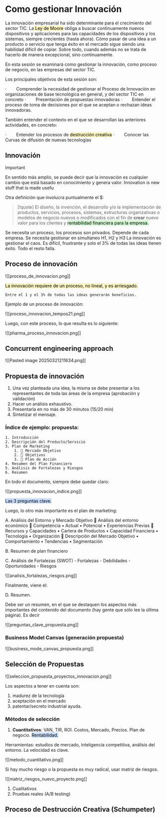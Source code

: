 # Como gestionar Innovación 

La innovación empresarial ha sido determinante para el crecimiento del sector TIC. La<mark style="background: #FFF3A3A6;"> Ley de Moore</mark> obliga a buscar continuamente nuevos dispositivos y aplicaciones para las capacidades de los dispositivos y los sistemas, siempre crecientes (hasta ahora). Cómo pasar de una idea a un producto o servicio que tenga éxito en el mercado sigue siendo una habilidad difícil de copiar. Sobre todo, cuando además no se trata de hacerlo de manera excepcional, sino continuamente.  
  
En esta sesión se examinará como gestionar la innovación, como proceso de negocio, en las empresas del sector TIC. 

Los principales objetivos de esta sesión son:

·        Comprender la necesidad de gestionar el Proceso de Innovación en organizaciones de base tecnológica en general, y del sector TIC en concreto
·        Presentación de propuestas innovadoras
·        Entender el proceso de toma de decisiones por el que se aceptan o rechazan ideas innovadoras.

También entender el contexto en el que se desarrollan las anteriores actividades, en concreto: 

·        Entender los procesos de <mark style="background: #FFF3A3A6;">destrucción creativa</mark>
·        Conocer las Curvas de difusión de nuevas tecnologías

## Innovación

>[!important]
>En sentido más amplio, se puede decir que la innovación es cualquier cambio que está basado en conocimiento y genera valor. Innovation is new stuff that is made usefu

Otra definición que involucra puntualmente el $:


>[!quote] 
>El diseño, la invención, el desarrollo y/o la implementación de productos, servicios, procesos, sistemas, estructuras organizativas o modelos de negocio nuevos o modificados con el fin de **crear** nuevo valor para los clientes y <mark style="background: #BBFABBA6;">rentabilidad financiera para la empresa.</mark>


Se necesita un proceso, los procesos son privados. Depende de cada empresa.
Se necesita gestionar en simultaneo H1, H2 y H3
La innovación es gestionar el caos. Es difícil, frustrante y solo el 3% de todas las ideas tienen éxito. Todo el resto falla.

## Proceso de innovación

![[proceso_de_innovacion.png]]


<mark style="background: #FFF3A3A6;">La innovación requiere de un proceso, no lineal, y es arriesgado.</mark>

```
Entre el 1 y el 3% de todas las ideas generarán beneficios.
```

Ejemplo de un proceso de innovación:

![[proceso_innovacion_tempos21.png]]

Luego, con este proceso, lo que resulta es lo siguiente:

![[pharma_proceso_innovacion.png]]

## Concurrent engineering approach

![[Pasted image 20250321211634.png]]

## Propuesta de innovación

1. Una vez planteada una idea, la misma se debe presentar a los representantes de toda las áreas de la empresa (aprobación y validación)
2. Hacer un análisis exhaustivo.
3. Presentarla en no más de 30 minutos (15/20 min)
4. Sintetizar el mensaje.

### Índice de ejemplo: propuesta:

```
1. Introducción 
2. Descripción del Producto/Servicio 
3. Plan de Marketing 
	1.  Mercado Objetivo 
	2.  Objetivos 
	3.  Plan de Acción 
4. Resumen del Plan Financiero 
5. Análisis de Fortalezas y Riesgos 
6. Resumen
```

En todo el documento, siempre debe quedar claro:

![[propuesta_innovacion_indice.png]]

<mark style="background: #ADCCFFA6;">Las 3 preguntas clave.</mark>

Luego, lo otro más importante es el plan de marketing:

A. Análisis del Entorno y Mercado Objetivo 
	 Análisis del entorno económico 
	 Competencia 
		• Actual 
		• Potencial
		 • Experiencias Previas
	   Recursos y Capacidades 
		  • Cartera de Productos
		   • Capacidad Financiera 
		   • Tecnología 
		   • Organización 
	    Descripción del Mercado Objetivo 
		   • Comportamiento 
		   • Tendencias 
		   • Segmentación

B. Resumen de plan financiero

C. Análisis de Fortalezas (SWOT)
	- Fortalezas
	- Debilidades
	- Oportunidades
	- Riesgos

![[analisis_fortalezas_riesgos.png]]

Finalmente, viene el:

D. Resumen. 

Debe ser un resumen, en el que se destaquen los aspectos más importantes del contenido del documento (hay gente que sólo lee la última página). Es decir

![[preguntas_clave_propuesta.png]]

### Business Model Canvas (generación propuesta)

![[business_mode_canvas_propuesta.png]]

## Selección de Propuestas


![[seleccion_propuesta_proyectos_innovacion.png]]

Los aspectos a tener en cuenta son:

1. madurez de la tecnología
2. aceptación en el mercado
3. patentar/secreto industrial ayuda.

### Métodos de selección

1. **Cuantitativos**: VAN, TIR, ROI. Costos, Mercado, Precios. Plan de negocio. <mark style="background: #ADCCFFA6;">Rentabilidad.</mark>

Herramientas: estudios de mercado, inteligencia competitiva, análisis del entorno. La velocidad es clave.

![[metodo_cuantitativo.png]]

Si hay mucho riesgo o la propuesta es muy radical, usar matriz de riesgos.

![[matriz_riesgos_nuevo_proyecto.png]]

1. Cualitativos
2. Pruebas reales (A/B testing)

## Proceso de Destrucción Creativa (Schumpeter)

